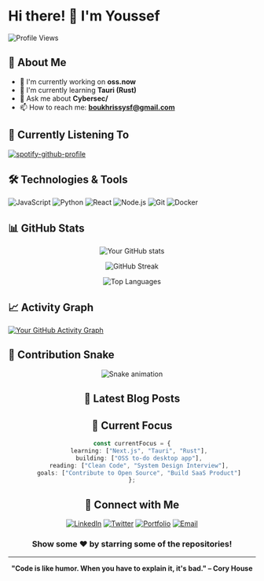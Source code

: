 # Hi there! 👋 I'm Youssef

<!-- Profile Views Counter -->
![Profile Views](https://komarev.com/ghpvc/?username=0xJosep&color=blueviolet&style=flat-square&label=Profile+Views)

## 🚀 About Me

- 🔭 I'm currently working on **oss.now**
- 🌱 I'm currently learning **Tauri (Rust)**
- 💬 Ask me about **Cybersec/**
- 📫 How to reach me: **boukhrissysf@gmail.com**

<!-- Current Activity -->
## 🎵 Currently Listening To
[![spotify-github-profile](https://spotify-github-profile.kittinanx.com/api/view?uid=kimczj&cover_image=true&theme=default&show_offline=false&background_color=121212&interchange=true&bar_color=53b14f&bar_color_cover=false)](https://github.com/kittinan/spotify-github-profile)

## 🛠️ Technologies & Tools

<!-- Tech Stack Badges -->
![JavaScript](https://img.shields.io/badge/-JavaScript-F7DF1E?style=flat-square&logo=javascript&logoColor=black)
![Python](https://img.shields.io/badge/-Python-3776AB?style=flat-square&logo=python&logoColor=white)
![React](https://img.shields.io/badge/-React-61DAFB?style=flat-square&logo=react&logoColor=black)
![Node.js](https://img.shields.io/badge/-Node.js-339933?style=flat-square&logo=node.js&logoColor=white)
![Git](https://img.shields.io/badge/-Git-F05032?style=flat-square&logo=git&logoColor=white)
![Docker](https://img.shields.io/badge/-Docker-2496ED?style=flat-square&logo=docker&logoColor=white)

<!-- Add more badges as needed from: https://shields.io/ -->

## 📊 GitHub Stats

<div align="center">
  
<!-- GitHub Stats Cards -->
![Your GitHub stats](https://github-readme-stats.vercel.app/api?username=0xJosep&show_icons=true&theme=tokyonight&count_private=true&hide_border=true)

<!-- GitHub Streak -->
![GitHub Streak](https://github-readme-streak-stats.herokuapp.com/?user=0xJosep&theme=tokyonight&hide_border=true)

<!-- Most Used Languages -->
![Top Languages](https://github-readme-stats.vercel.app/api/top-langs/?username=0xJosep&layout=compact&theme=tokyonight&hide_border=true)

</div>

<!-- Activity Graph -->
## 📈 Activity Graph
[![Your GitHub Activity Graph](https://activity-graph.herokuapp.com/graph?username=0xJosep&theme=tokyo-night)](https://github.com/0xJosep)

<!-- Contribution Snake -->
## 🐍 Contribution Snake
<div align="center">
  
![Snake animation](https://github.com/0xJosep/0xJosep/blob/output/github-contribution-grid-snake.svg)

## 📝 Latest Blog Posts
<!-- BLOG-POST-LIST:START -->
<!-- BLOG-POST-LIST:END -->

## 🎯 Current Focus

```typescript
const currentFocus = {
    learning: ["Next.js", "Tauri", "Rust"],
    building: ["OSS to-do desktop app"],
    reading: ["Clean Code", "System Design Interview"],
    goals: ["Contribute to Open Source", "Build SaaS Product"]
};
```

## 🔗 Connect with Me

<div align="center">

[![LinkedIn](https://img.shields.io/badge/-LinkedIn-0077B5?style=for-the-badge&logo=linkedin&logoColor=white)](https://linkedin.com/in/youssefboukhriss)
[![Twitter](https://img.shields.io/badge/-Twitter-1DA1F2?style=for-the-badge&logo=twitter&logoColor=white)](https://twitter.com/0xJosep)
[![Portfolio](https://img.shields.io/badge/-Portfolio-000000?style=for-the-badge&logo=notion&logoColor=white)](https://0xjosep.com)
[![Email](https://img.shields.io/badge/-Email-D14836?style=for-the-badge&logo=gmail&logoColor=white)](mailto:boukhrissysf@gmail.com)

</div>

<!-- Footer -->
<div align="center">
  
### Show some ❤️ by starring some of the repositories!

</div>

---

<div align="center">
  
**"Code is like humor. When you have to explain it, it's bad." – Cory House**

</div>
